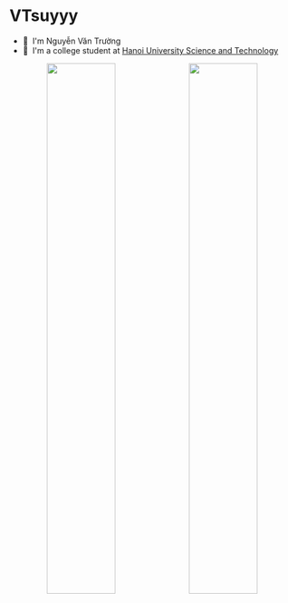 # VTsuyyy
* 🌱 &nbsp;I'm Nguyễn Văn Trường
* 🏫 &nbsp;I'm a college student at [Hanoi University Science and Technology](https://www.hust.edu.vn/web/vi/home)
<p align="center">
  <img src="https://github-readme-stats.vercel.app/api?username=VTsuyyy&theme=tokyonight&show_icons=true" width="49%" />
  <img src="https://streak-stats.demolab.com?user=VTsuyyy&theme=tokyonight" width="49%" />
</p>
